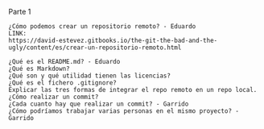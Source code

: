 Parte 1

    ¿Cómo podemos crear un repositorio remoto? - Eduardo
    LINK:
    https://david-estevez.gitbooks.io/the-git-the-bad-and-the-ugly/content/es/crear-un-repositorio-remoto.html
  
    ¿Qué es el README.md? - Eduardo
    ¿Qué es Markdown?
    ¿Qué son y qué utilidad tienen las licencias?
    ¿Qué es el fichero .gitignore?
    Explicar las tres formas de integrar el repo remoto en un repo local.
    ¿Cómo realizar un commit? 
    ¿Cada cuanto hay que realizar un commit? - Garrido
    ¿Cómo podríamos trabajar varias personas en el mismo proyecto? - Garrido

